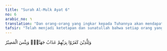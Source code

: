 ```yaml
---
title: "Surah Al-Mulk Ayat 6"
no: 6
arabic_no: ٦
translation: "Dan orang-orang yang ingkar kepada Tuhannya akan mendapat azab Jahanam. Dan itulah seburuk-buruk tempat kembali."
tafsir: "Telah menjadi ketetapan dan sunatullah bahwa setiap orang yang menyekutukan dan mengingkari Allah, serta mendustakan para rasul yang diutus-Nya, akan dimasukkan ke dalam neraka. Neraka itulah tempat yang paling buruk yang disediakan bagi mereka. Di dalamnya mereka akan merasakan penderitaan dan siksaan yang amat pedih dan menyengsarakan.\n\nKemudian Allah menerangkan sikap neraka pada waktu orang-orang kafir dimasukkan ke dalamnya, yaitu:\n\n1.Ketika orang-orang kafir dilemparkan ke dalamnya, terdengarlah suaranya yang gemuruh lagi dahsyat sebagai tanda kemarahannya.\n\n2.Neraka itu menggelegak, laksana periuk besar merebus orang-orang kafir dengan airnya yang mendidih.\n\n3.Neraka itu seakan-akan hampir pecah waktu orang-orang kafir dilemparkan ke dalamnya.\n\n4.Neraka itu sangat ganas dan marah kepada setiap orang yang berada di dalamnya.\n\n5.Setiap kali rombongan orang kafir dimasukkan ke dalamnya, penjaga-penjaga neraka itu mencerca mereka, \"Belum pernahkah seorang rasul datang kepada kamu. Kenapa kamu tidak mengikuti seruan para rasul yang disampaikan kepadamu?\"\n\n6.Penduduk neraka mengakui bahwa telah datang rasul-rasul kepada mereka, akan tetapi mereka mendustakannya; bahkan menuduh bahwa para rasul itulah yang berada dalam kesesatan"
---
```

وَلِلَّذِيْنَ كَفَرُوْا بِرَبِّهِمْ عَذَابُ جَهَنَّمَۗ وَبِئْسَ الْمَصِيْرُ